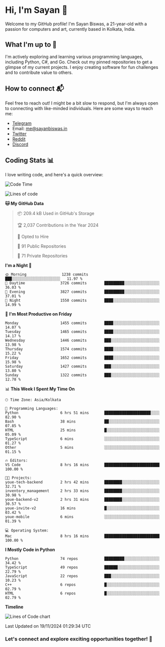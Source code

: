 # Hi, I'm Sayan 👋

Welcome to my GitHub profile! I'm Sayan Biswas, a 21-year-old with a passion for computers and art, currently based in Kolkata, India.

## What I'm up to 🚀

I'm actively exploring and learning various programming languages, including Python, C#, and Go. Check out my pinned repositories to get a glimpse of my current projects. I enjoy creating software for fun challenges and to contribute value to others.

## How to connect 📬

Feel free to reach out! I might be a bit slow to respond, but I'm always open to connecting with like-minded individuals. Here are some ways to reach me:

- [Telegram](https://t.me/dank_as_fuck)
- Email: [me@sayanbiswas.in](mailto:me@sayanbiswas.in)
- [Twitter](https://twitter.com/TheDankDel)
- [Reddit](https://www.reddit.com/user/dank_as_fuck_/)
- [Discord](https://discordapp.com/users/506536929152466945)

## Coding Stats 📊

I love writing code, and here's a quick overview:

<!--START_SECTION:waka-->
![Code Time](http://img.shields.io/badge/Code%20Time-1%2C917%20hrs%2035%20mins-blue)

![Lines of code](https://img.shields.io/badge/From%20Hello%20World%20I%27ve%20Written-6.2%20million%20lines%20of%20code-blue)

**🐱 My GitHub Data** 

> 📦 209.4 kB Used in GitHub's Storage 
 > 
> 🏆 2,037 Contributions in the Year 2024
 > 
> 💼 Opted to Hire
 > 
> 📜 91 Public Repositories 
 > 
> 🔑 71 Private Repositories 
 > 
**I'm a Night 🦉** 

```text
🌞 Morning                1238 commits        ███░░░░░░░░░░░░░░░░░░░░░░   11.97 % 
🌆 Daytime                3726 commits        █████████░░░░░░░░░░░░░░░░   36.03 % 
🌃 Evening                3827 commits        █████████░░░░░░░░░░░░░░░░   37.01 % 
🌙 Night                  1550 commits        ████░░░░░░░░░░░░░░░░░░░░░   14.99 % 
```
📅 **I'm Most Productive on Friday** 

```text
Monday                   1455 commits        ████░░░░░░░░░░░░░░░░░░░░░   14.07 % 
Tuesday                  1465 commits        ████░░░░░░░░░░░░░░░░░░░░░   14.17 % 
Wednesday                1446 commits        ███░░░░░░░░░░░░░░░░░░░░░░   13.98 % 
Thursday                 1574 commits        ████░░░░░░░░░░░░░░░░░░░░░   15.22 % 
Friday                   1652 commits        ████░░░░░░░░░░░░░░░░░░░░░   15.98 % 
Saturday                 1427 commits        ███░░░░░░░░░░░░░░░░░░░░░░   13.80 % 
Sunday                   1322 commits        ███░░░░░░░░░░░░░░░░░░░░░░   12.78 % 
```


📊 **This Week I Spent My Time On** 

```text
🕑︎ Time Zone: Asia/Kolkata

💬 Programming Languages: 
Python                   6 hrs 51 mins       █████████████████████░░░░   82.90 % 
Bash                     38 mins             ██░░░░░░░░░░░░░░░░░░░░░░░   07.85 % 
HTML                     25 mins             █░░░░░░░░░░░░░░░░░░░░░░░░   05.09 % 
TypeScript               6 mins              ░░░░░░░░░░░░░░░░░░░░░░░░░   01.27 % 
Other                    5 mins              ░░░░░░░░░░░░░░░░░░░░░░░░░   01.15 % 

🔥 Editors: 
VS Code                  8 hrs 16 mins       █████████████████████████   100.00 % 

🐱‍💻 Projects: 
youe-tech-backend        2 hrs 42 mins       ████████░░░░░░░░░░░░░░░░░   32.71 % 
inventory_management     2 hrs 33 mins       ████████░░░░░░░░░░░░░░░░░   30.98 % 
youe-backend-v2          2 hrs 31 mins       ████████░░░░░░░░░░░░░░░░░   30.57 % 
youe-invite-v2           16 mins             █░░░░░░░░░░░░░░░░░░░░░░░░   03.42 % 
youe-mobile              6 mins              ░░░░░░░░░░░░░░░░░░░░░░░░░   01.39 % 

💻 Operating System: 
Mac                      8 hrs 16 mins       █████████████████████████   100.00 % 
```

**I Mostly Code in Python** 

```text
Python                   74 repos            █████████░░░░░░░░░░░░░░░░   34.42 % 
TypeScript               49 repos            ██████░░░░░░░░░░░░░░░░░░░   22.79 % 
JavaScript               22 repos            ███░░░░░░░░░░░░░░░░░░░░░░   10.23 % 
C++                      6 repos             █░░░░░░░░░░░░░░░░░░░░░░░░   02.79 % 
HTML                     6 repos             █░░░░░░░░░░░░░░░░░░░░░░░░   02.79 % 
```



**Timeline**

![Lines of Code chart](https://raw.githubusercontent.com/Dank-del/Dank-del/main/assets/bar_graph.png)


 Last Updated on 19/11/2024 01:29:34 UTC
<!--END_SECTION:waka-->

### Let's connect and explore exciting opportunities together! 🚀
